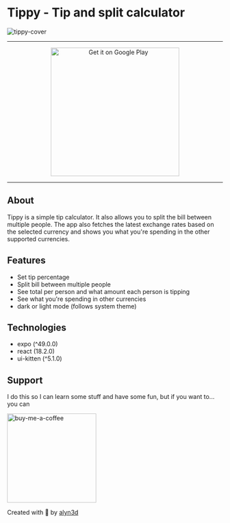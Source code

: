 # Tippy - Tip and split calculator
![tippy-cover](https://user-images.githubusercontent.com/11836158/180252509-188699de-2d84-47e8-8671-87de39d0b074.jpg)


***
<p align='center'>
<a href='https://play.google.com/store/apps/details?id=com.alyn3d.tippy&pcampaignid=pcampaignidMKT-Other-global-all-co-prtnr-py-PartBadge-Mar2515-1'><img alt='Get it on Google Play' src='https://play.google.com/intl/en_us/badges/static/images/badges/en_badge_web_generic.png' width="300"/></a>
</p>

***

## About
Tippy is a simple tip calculator. It also allows you to split the bill between multiple people.
The app also fetches the latest exchange rates based on the selected currency and shows you what you're spending in the other supported currencies.

## Features
- Set tip percentage
- Split bill between multiple people
- See total per person and what amount each person is tipping
- See what you're spending in other currencies
- dark or light mode (follows system theme)

## Technologies
- expo (^49.0.0)
- react (18.2.0)
- ui-kitten (^5.1.0)

## Support
I do this so I can learn some stuff and have some fun, but if you want to... you can
<p><a href="https://www.buymeacoffee.com/alyn3d"><img width="208" alt="buy-me-a-coffee" src="https://user-images.githubusercontent.com/11836158/115165880-c7b6ba80-a0b8-11eb-9b86-a65810c9969c.png"></a><p>

Created with 💙 by [alyn3d](https://github.com/alyn3d)
  
